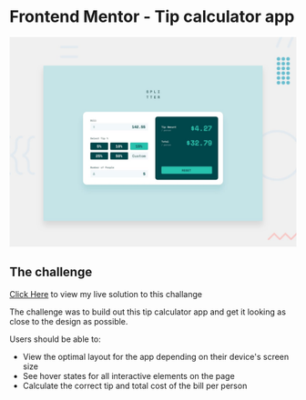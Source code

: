 # Frontend Mentor - Tip calculator app

![Design preview for the Tip calculator app coding challenge](./design/desktop-preview.jpg)

## The challenge

[Click Here](https://fylo-landing-page-dark-theme-six.vercel.app/) to view my live solution to this challange

The challenge was to build out this tip calculator app and get it looking as close to the design as possible.

Users should be able to:

- View the optimal layout for the app depending on their device's screen size
- See hover states for all interactive elements on the page
- Calculate the correct tip and total cost of the bill per person



